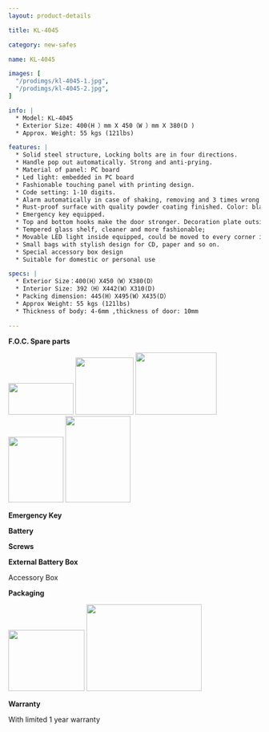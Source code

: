 ```yaml
---
layout: product-details

title: KL-4045

category: new-safes

name: KL-4045

images: [
  "/prodimgs/kl-4045-1.jpg",
  "/prodimgs/kl-4045-2.jpg",
]

info: |
  * Model: KL-4045
  * Exterior Size: 400(H ）mm X 450（W ）mm X 380(D )
  * Approx. Weight: 55 kgs (121lbs)

features: |
  * Solid steel structure, Locking bolts are in four directions.
  * Handle pop out automatically. Strong and anti-prying.
  * Material of panel: PC board
  * Led light: embedded in PC board
  * Fashionable touching panel with printing design.
  * Code setting: 1-10 digits.
  * Alarm automatically in case of shaking, removing and 3 times wrong code. (Volume will reach 100DB, optional).
  * Rust-proof surface with quality powder coating finished. Color: black body, red panel.
  * Emergency key equipped.
  * Top and bottom hooks make the door stronger. Decoration plate outside the door.
  * Tempered glass shelf, cleaner and more fashionable;
  * Movable LED light inside equipped, could be moved to every corner inside the safe.
  * Small bags with stylish design for CD, paper and so on.
  * Special accessory box design
  * Suitable for domestic or personal use

specs: |
  * Exterior Size：400(H）X450（W）X380(D）
  * Interior Size: 392（H）X442(W）X310(D)
  * Packing dimension: 445(H）X495(W）X435(D）
  * Approx Weight: 55 kgs (121lbs)
  * Thickness of body: 4-6mm ,thickness of door: 10mm

---
```


**F.O.C. Spare parts**

<img alt="" src="{IMAGE_CDN}/kl-4045-3.jpg" style="width: 130px; height: 63px;" />

<img alt="" src="{IMAGE_CDN}/kl-4045-4.jpg" style="width: 116px; height: 114px;" />

<img alt="" src="{IMAGE_CDN}/kl-4045-5.jpg" style="width: 162px; height: 124px;" />

<img alt="" src="{IMAGE_CDN}/kl-4045-6.jpg" style="width: 110px; height: 131px;" />

<img alt="" src="{IMAGE_CDN}/kl-4045-7.jpg" style="width: 130px; height: 172px;" />

**Emergency Key**

**Battery**

**Screws**

**External Battery Box**

Accessory Box

**Packaging**

<img height="144" src="{IMAGE_CDN}/kl-4045-8.jpg" style="width: 152px; height: 122px" width="183" />

<img alt="" src="{IMAGE_CDN}/kl-4045-9.jpg" style="width: 230px; height: 173px;" />

**Warranty**

With limited 1 year warranty
